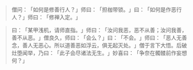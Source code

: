 
> 僧问：​「如何是修善行人？​」师曰：​「担枷带锁。​」曰：​「如何是作恶行人？​」师曰：​「修禅入定。​」

> 曰：​「某甲浅机，请师直指。​」师曰：​「汝问我恶，恶不从善；汝问我善，善不从恶。​」僧良久，师曰：​「会么？​」曰：​「不会。​」师曰：​「恶人无善念，善人无恶心。所以道善恶如浮云，俱无起灭处。​」僧于言下大悟。后破灶堕闻举，乃曰：​「此子会尽诸法无生。​」妙喜曰：​「争奈在髑髅前作妄想何？​」
